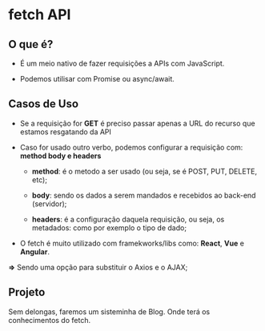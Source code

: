 # fetch API


## O que é?

+ É um meio nativo de fazer requisições a APIs com JavaScript.

+ Podemos utilisar com Promise ou async/await.


## Casos de Uso

+ Se a requisição for **GET** é preciso passar apenas a URL do recurso que estamos resgatando da API

+ Caso for usado outro verbo, podemos configurar a requisição com: **method body e headers**

    - **method**: é o metodo a ser usado (ou seja, se é POST, PUT, DELETE, etc);

    - **body**: sendo os dados a serem mandados e recebidos ao back-end (servidor);

    - **headers**: é a configuração daquela requisição, ou seja, os metadados: como por exemplo o tipo de dado;

+ O fetch é muito utilizado com framekworks/libs como: **React**, **Vue** e **Angular**.


**=>** Sendo uma opção para substituir o Axios e o AJAX;


## Projeto

Sem delongas, faremos um sisteminha de Blog. Onde terá os conhecimentos do fetch.


